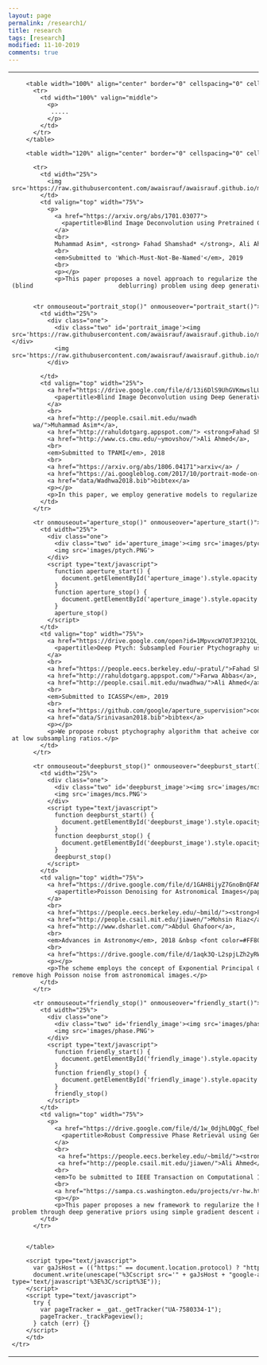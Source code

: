 ```yaml
---
layout: page
permalink: /research1/
title: research
tags: [research]
modified: 11-10-2019
comments: true
---
```





<head>
  <meta name="generator" content="HTML Tidy for Linux/x86 (vers 11 February 2007), see www.w3.org">
  <style type="text/css">
    /* Color scheme stolen from Sergey Karayev */
    
    a {
      color: #1772d0;
      text-decoration: none;
    }
    
    a:focus,
    a:hover {
      color: #f09228;
      text-decoration: none;
    }
    
    body,
    td,
    th,
    tr,
    p,
    a {
      font-family: 'Lato', Verdana, Helvetica, sans-serif;
      font-size: 14px
    }
    
    strong {
      font-family: 'Lato', Verdana, Helvetica, sans-serif;
      font-size: 14px;
    }
    
    heading {
      font-family: 'Lato', Verdana, Helvetica, sans-serif;
      font-size: 22px;
    }
    
    papertitle {
      font-family: 'Lato', Verdana, Helvetica, sans-serif;
      font-size: 14px;
      font-weight: 700
    }
    
    name {
      font-family: 'Lato', Verdana, Helvetica, sans-serif;
      font-size: 32px;
    }
    
    .one {
      width: 160px;
      height: 160px;
      position: relative;
    }
    
    .two {
      width: 160px;
      height: 160px;
      position: absolute;
      transition: opacity .2s ease-in-out;
      -moz-transition: opacity .2s ease-in-out;
      -webkit-transition: opacity .2s ease-in-out;
    }
    
    .fade {
      transition: opacity .2s ease-in-out;
      -moz-transition: opacity .2s ease-in-out;
      -webkit-transition: opacity .2s ease-in-out;
    }
    
    span.highlight {
      background-color: #ffffd0;
    }
  </style>
  <link rel="icon" type="image/png" href="images/seal_icon.png">
  <title>Research</title>
  <meta http-equiv="Content-Type" content="text/html; charset=us-ascii">
  <link href='https://fonts.googleapis.com/css?family=Lato:400,700,400italic,700italic' rel='stylesheet' type='text/css'>
</head>

<body>
  <table width="800" border="0" align="center" cellspacing="0" cellpadding="0">
    <tr>
      <td>

		
        <table width="100%" align="center" border="0" cellspacing="0" cellpadding="20">
          <tr>
            <td width="100%" valign="middle">
              <p>
               .....
              </p>
            </td>
          </tr>
        </table>

        <table width="120%" align="center" border="0" cellspacing="0" cellpadding="20">
          
          <tr>
            <td width="25%">
              <img src='https://raw.githubusercontent.com/awaisrauf/awaisrauf.github.io/master/images/election_prediction/map_predicted.png'>
            </td>
            <td valign="top" width="75%">
              <p>
                <a href="https://arxiv.org/abs/1701.03077">
                  <papertitle>Blind Image Deconvolution using Pretrained Generative Priors</papertitle>
                </a>
                <br>
                Muhammad Asim*, <strong> Fahad Shamshad* </strong>, Ali Ahmed
                <br>
                <em>Submitted to 'Which-Must-Not-Be-Named'</em>, 2019
                <br>
                <p></p>
                <p>This paper proposes a novel approach to regularize the ill-posed and non-linear blind image deconvolution (blind                        deblurring) problem using deep generative networks</p>
 
          
          <tr onmouseout="portrait_stop()" onmouseover="portrait_start()">
            <td width="25%">
              <div class="one">
                <div class="two" id='portrait_image'><img src='https://raw.githubusercontent.com/awaisrauf/awaisrauf.github.io/master/images/election_prediction/map_predicted.png'></div>
                <img   src='https://raw.githubusercontent.com/awaisrauf/awaisrauf.github.io/master/images/election_prediction/map_predicted.png'>
              </div>
 
            </td>
            <td valign="top" width="25%">
              <a href="https://drive.google.com/file/d/13i6DlS9UhGVKmwslLUFnKBwdxFRVQeQj/view?usp=sharing">
                <papertitle>Blind Image Deconvolution using Deep Generative Priors</papertitle>
              </a>
              <br>
              <a href="http://people.csail.mit.edu/nwadh
	      wa/">Muhammad Asim*</a>,
              <a href="http://rahuldotgarg.appspot.com/"> <strong>Fahad Shamshad* </strong></a>,
              <a href="http://www.cs.cmu.edu/~ymovshov/">Ali Ahmed</a>,
              <br>
              <em>Submitted to TPAMI</em>, 2018
              <br>
              <a href="https://arxiv.org/abs/1806.04171">arxiv</a> /
              <a href="https://ai.googleblog.com/2017/10/portrait-mode-on-pixel-2-and-pixel-2-xl.html">blog post</a> /
              <a href="data/Wadhwa2018.bib">bibtex</a>
              <p></p>
              <p>In this paper, we employ generative models to regularize highly ill-posed blind image deblurring problem.</p>
            </td>
          </tr>

          <tr onmouseout="aperture_stop()" onmouseover="aperture_start()">
            <td width="25%">
              <div class="one">
                <div class="two" id='aperture_image'><img src='images/ptych.PNG'></div>
                <img src='images/ptych.PNG'>
              </div>
              <script type="text/javascript">
                function aperture_start() {
                  document.getElementById('aperture_image').style.opacity = "1";
                }
                function aperture_stop() {
                  document.getElementById('aperture_image').style.opacity = "0";
                }
                aperture_stop()
              </script>
            </td>
            <td valign="top" width="75%">
              <a href="https://drive.google.com/open?id=1MpvxcW7OTJP321QL_q4ZLQ8D653bZZzy">
                <papertitle>Deep Ptych: Subsampled Fourier Ptychography using Generative Priors</papertitle>
              </a>
              <br>
              <a href="https://people.eecs.berkeley.edu/~pratul/">Fahad Shamshad</a>,
              <a href="http://rahuldotgarg.appspot.com/">Farwa Abbas</a>,
              <a href="http://people.csail.mit.edu/nwadhwa/">Ali Ahmed</a>,
              <br>
              <em>Submitted to ICASSP</em>, 2019
              <br>
              <a href="https://github.com/google/aperture_supervision">code</a> /
              <a href="data/Srinivasan2018.bib">bibtex</a>
              <p></p>
              <p>We propose robust ptychography algorithm that acheive comparable reconstruction results to state of the art at low subsampling ratios.</p>
            </td>
          </tr>

          <tr onmouseout="deepburst_stop()" onmouseover="deepburst_start()">
            <td width="25%">
              <div class="one">
                <div class="two" id='deepburst_image'><img src='images/mcs.PNG'></div>
                <img src='images/mcs.PNG'>
              </div>
              <script type="text/javascript">
                function deepburst_start() {
                  document.getElementById('deepburst_image').style.opacity = "1";
                }
                function deepburst_stop() {
                  document.getElementById('deepburst_image').style.opacity = "0";
                }
                deepburst_stop()
              </script>
            </td>
            <td valign="top" width="75%">
              <a href="https://drive.google.com/file/d/1GAH8ijyZ7GnoBnQFANEzdXinHrE4vvXn/view?usp=sharing">
                <papertitle>Poisson Denoising for Astronomical Images</papertitle>
              </a>
              <br>
              <a href="https://people.eecs.berkeley.edu/~bmild/"><strong>Fahad Shamshad</strong></a>,
              <a href="http://people.csail.mit.edu/jiawen/">Mohsin Riaz</a>,
              <a href="http://www.dsharlet.com/">Abdul Ghafoor</a>,
              <br>
              <em>Advances in Astronomy</em>, 2018 &nbsp <font color=#FF8080><strong>(Spotlight)</strong></font>
              <br>
              <a href="https://drive.google.com/file/d/1aqk3Q-L2spjLZh2yRWKUWIDcZkGjQ7US/view?usp=sharing">supplement</a> /
              <p></p>
              <p>The scheme employs the concept of Exponential Principal Component Analysis and sparsity of image patches to remove high Poisson noise from astronomical images.</p>
            </td>
          </tr>

          <tr onmouseout="friendly_stop()" onmouseover="friendly_start()">
            <td width="25%">
              <div class="one">
                <div class="two" id='friendly_image'><img src='images/phase.PNG'></div>
                <img src='images/phase.PNG'>
              </div>
              <script type="text/javascript">
                function friendly_start() {
                  document.getElementById('friendly_image').style.opacity = "1";
                }
                function friendly_stop() {
                  document.getElementById('friendly_image').style.opacity = "0";
                }
                friendly_stop()
              </script>
            </td>
            <td valign="top" width="75%">
              <p>
                <a href="https://drive.google.com/file/d/1w_0djhL0QgC_fbehnJ0c-J23_kW_420p/view?usp=sharing">
                  <papertitle>Robust Compressive Phase Retrieval using Generative Priors</papertitle>
                </a>
                <br>
                 <a href="https://people.eecs.berkeley.edu/~bmild/"><strong>Fahad Shamshad</strong></a>,
                 <a href="http://people.csail.mit.edu/jiawen/">Ali Ahmed</a>,
                <br>
                <em>To be submitted to IEEE Transaction on Computational Imaging</em>, 2018
                <br>
                <a href="https://sampa.cs.washington.edu/projects/vr-hw.html">project page</a>
                <p></p>
                <p>This paper proposes a new framework to regularize the highly ill-posed and non-linear phase retrieval problem through deep generative priors using simple gradient descent algorithm.p>
            </td>
          </tr>

         
        </table>

        <script type="text/javascript">
          var gaJsHost = (("https:" == document.location.protocol) ? "https://ssl." : "http://www.");
          document.write(unescape("%3Cscript src='" + gaJsHost + "google-analytics.com/ga.js' type='text/javascript'%3E%3C/script%3E"));
        </script>
        <script type="text/javascript">
          try {
            var pageTracker = _gat._getTracker("UA-7580334-1");
            pageTracker._trackPageview();
          } catch (err) {}
        </script>
        </td>
    </tr>
  </table>
</body>

</html>
